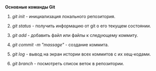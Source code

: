 **Основные команды Git**

1. *git init* - инициализация локального репозитория.

2. *git status* - получить информацию от git о его текущем состоянии.

3. *git add* - добавить файл или файлы к следующему коммиту.

4. *git commit -m "massage"* - создание коммита.

5. *git log* - вывод на экран истории всех коммитов с их хещ-кодами.

6. *git branch* - посмотреть список веток в репозитории.